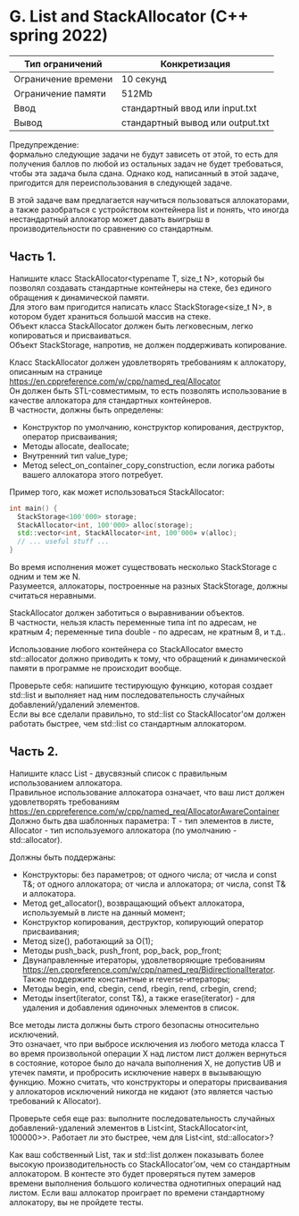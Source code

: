# G. List and StackAllocator (C++ spring 2022)
| Тип ограничений  | Конкретизация |
| ------------- | ------------- |
| Ограничение времени | 10 секунд  |
| Ограничение памяти  | 512Mb  |
| Ввод  | 	стандартный ввод или input.txt  |
| Вывод  | 	стандартный вывод или output.txt  |

Предупреждение:\
формально следующие задачи не будут зависеть от этой, то есть для получения баллов по любой из остальных задач не будет требоваться, чтобы эта задача была сдана.
Однако код, написанный в этой задаче, пригодится для переиспользования в следующей задаче.

В этой задаче вам предлагается научиться пользоваться аллокаторами, а также разобраться с устройством контейнера list и понять, что иногда нестандартный аллокатор может давать выигрыш в производительности по сравнению со стандартным.

## Часть 1.

Напишите класс StackAllocator<typename T, size_t N>, который бы позволял создавать стандартные контейнеры на стеке, без единого обращения к динамической памяти.\
Для этого вам пригодится написать класс StackStorage<size_t N>, в котором будет храниться большой массив на стеке.\
Объект класса StackAllocator должен быть легковесным, легко копироваться и присваиваться.\
Объект StackStorage, напротив, не должен поддерживать копирование.

Класс StackAllocator должен удовлетворять требованиям к аллокатору, описанным на странице https://en.cppreference.com/w/cpp/named_req/Allocator \
Он должен быть STL-совместимым, то есть позволять использование в качестве аллокатора для стандартных контейнеров.\
В частности, должны быть определены:

- Конструктор по умолчанию, конструктор копирования, деструктор, оператор присваивания;
- Методы allocate, deallocate;
- Внутренний тип value_type;
- Метод select_on_container_copy_construction, если логика работы вашего аллокатора этого потребует.

Пример того, как может использоваться StackAllocator:
```c++
int main() {
  StackStorage<100'000> storage;
  StackAllocator<int, 100'000> alloc(storage);
  std::vector<int, StackAllocator<int, 100'000» v(alloc);
  // ... useful stuff ...
}
```
Во время исполнения может существовать несколько StackStorage с одним и тем же N.\
Разумеется, аллокаторы, построенные на разных StackStorage, должны считаться неравными.

StackAllocator должен заботиться о выравнивании объектов.\
В частности, нельзя класть переменные типа int по адресам, не кратным 4; переменные типа double - по адресам, не кратным 8, и т.д..

Использование любого контейнера со StackAllocator вместо std::allocator должно приводить к тому, что обращений к динамической памяти в программе не происходит вообще.

Проверьте себя: напишите тестирующую функцию, которая создает std::list и выполняет над ним последовательность случайных добавлений/удалений элементов.\
Если вы все сделали правильно, то std::list со StackAllocator'ом должен работать быстрее, чем std::list со стандартным аллокатором.

## Часть 2.

Напишите класс List - двусвязный список с правильным использованием аллокатора.\
Правильное использование аллокатора означает, что ваш лист должен удовлетворять требованиям https://en.cppreference.com/w/cpp/named_req/AllocatorAwareContainer \
Должно быть два шаблонных параметра: T - тип элементов в листе, Allocator - тип используемого аллокатора (по умолчанию - std::allocator<T>).

Должны быть поддержаны:
- Конструкторы: без параметров; от одного числа; от числа и const T&; от одного аллокатора; от числа и аллокатора; от числа, const T& и аллокатора.
- Метод get_allocator(), возвращающий объект аллокатора, используемый в листе на данный момент;
- Конструктор копирования, деструктор, копирующий оператор присваивания;
- Метод size(), работающий за O(1);
- Методы push_back, push_front, pop_back, pop_front;
- Двунаправленные итераторы, удовлетворяющие требованиям https://en.cppreference.com/w/cpp/named_req/BidirectionalIterator.
  Также поддержите константные и reverse-итераторы;
- Методы begin, end, cbegin, cend, rbegin, rend, crbegin, crend;
- Методы insert(iterator, const T&), а также erase(iterator) - для удаления и добавления одиночных элементов в список.

Все методы листа должны быть строго безопасны относительно исключений.\
Это означает, что при выбросе исключения из любого метода класса T во время произвольной операции X над листом лист должен вернуться в состояние, которое было до начала выполнения X, не допустив UB и утечек памяти, и пробросить исключение наверх в вызывающую функцию.
Можно считать, что конструкторы и операторы присваивания у аллокаторов исключений никогда не кидают (это является частью требований к Allocator).

Проверьте себя еще раз: выполните последовательность случайных добавлений-удалений элементов в List<int, StackAllocator<int, 100000>>. Работает ли это быстрее, чем для List<int, std::allocator<int>>?

Как ваш собственный List, так и std::list должен показывать более высокую производительность со StackAllocator’ом, чем со стандартным аллокатором. В контесте это будет проверяться путем замеров времени выполнения большого количества однотипных операций над листом. Если ваш аллокатор проиграет по времени стандартному аллокатору, вы не пройдете тесты.
